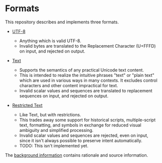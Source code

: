 # Formats

This repository describes and implements three formats.

 - [UTF-8](utf-8.md)
   - Anything which is valid UTF-8.
   - Invalid bytes are translated to the Replacement Character (U+FFFD) on
     input, and rejected on output.

 - [Text](text.md)
   - Supports the semantics of any practical Unicode text content.
   - This is intended to realize the intuitive phrases "text" or "plain text"
     which are used in various ways in many contexts. It excludes control
     characters and other content impractical for text.
   - Invalid scalar values and sequences are translated to replacement
     sequences on input, and rejected on output.

 - [Restricted Text](restricted-text.md)
   - Like Text, but with restrictions.
   - This trades away some support for historical scripts, multiple-script
     text, formatting, and symbols in exchange for reduced visual ambiguity and
     simplified processing.
   - Invalid scalar values and sequences are rejected, even on input, since it
     isn't always possible to preserve intent automatically.
   - TODO: This isn't implemented yet.

The [background information] contains rationale and source information.

[background information]: background.md
